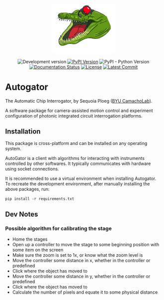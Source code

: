<p align="center">
<img src="https://raw.githubusercontent.com/BYUCamachoLab/autogator/master/docs/images/autogator.png" width="40%" alt="PyroLab">
</p>

<p align="center">
<img alt="Development version" src="https://img.shields.io/badge/master-v0.3.0-informational">
<a href="https://pypi.python.org/pypi/autogator"><img alt="PyPI Version" src="https://img.shields.io/pypi/v/autogator.svg"></a>
<img alt="PyPI - Python Version" src="https://img.shields.io/pypi/pyversions/autogator">
<a href="https://autogator.readthedocs.io/"><img alt="Documentation Status" src="https://readthedocs.org/projects/autogator/badge/?version=latest"></a>
<a href="https://pypi.python.org/pypi/autogator/"><img alt="License" src="https://img.shields.io/pypi/l/autogator.svg"></a>
<a href="https://github.com/BYUCamachoLab/autogator/commits/master"><img alt="Latest Commit" src="https://img.shields.io/github/last-commit/BYUCamachoLab/autogator.svg"></a>
</p>

# Autogator 

The Automatic Chip Interrogator, by Sequoia Ploeg ([BYU CamachoLab](https://camacholab.byu.edu/)).

A software package for camera-assisted motion control and experiment 
configuration of photonic integrated circuit interrogation platforms.

## Installation

This package is cross-platform and can be installed on any operating system.

AutoGator is a client with algorithms for interacting with instruments 
controlled by other softwares. It typically communicates with hardware using
socket connections.

It is recommended to use a virtual environment when installing Autogator. 
To recreate the development environment, after manually installing the above packages, run:

```
pip install -r requirements.txt
```

## Dev Notes

### Possible algorithm for calibrating the stage

* Home the stages
* Open up a controller to move the stage to some beginning position with some item on the screen
* Make sure the zoom is set to 1x, or know what the zoom level is
* Move the controller some distance in x, whether in the controller or predefined
* Click where the object has moved to
* Move the controller some distance in y, whether in the controller or predefined
* Click where the object has moved to
* Calculate the number of pixels and equate it to some physical distance